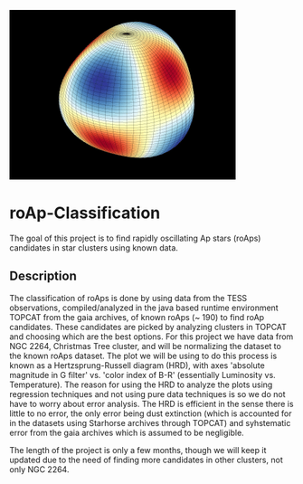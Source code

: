 ![](https://github.com/RavingRoss/roAp-Classification/blob/main/Sphar_l3_m0_RB.gif)
# roAp-Classification
The goal of this project is to find rapidly oscillating Ap stars (roAps) candidates in star clusters using known data. 
## Description
The classification of roAps is done by using data from the TESS observations, compiled/analyzed in the java based runtime environment TOPCAT from the gaia archives, of known roAps (~ 190) to find roAp candidates. These candidates are picked by analyzing clusters in TOPCAT and choosing which are the best options. For this project we have data from NGC 2264, Christmas Tree cluster, and will be normalizing the dataset to the known roAps dataset. The plot we will be using to do this process is known as a Hertzsprung-Russell diagram (HRD), with axes 'absolute magnitude in G filter' vs. 'color index of B-R' (essentially Luminosity vs. Temperature). The reason for using the HRD to analyze the plots using regression techniques and not using pure data techniques is so we do not have to worry about error analysis. The HRD is efficient in the sense there is little to no error, the only error being dust extinction (which is accounted for in the datasets using Starhorse archives through TOPCAT) and syhstematic error from the gaia archives which is assumed to be negligible. 

The length of the project is only a few months, though we will keep it updated due to the need of finding more candidates in other clusters, not only NGC 2264.
